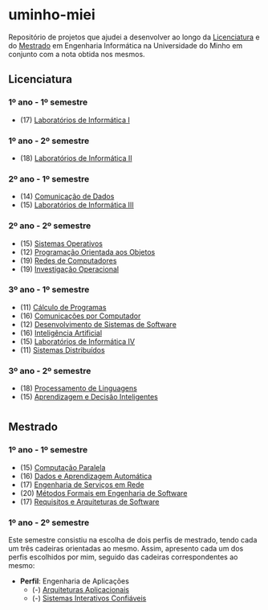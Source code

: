 # **uminho-miei**

Repositório de projetos que ajudei a desenvolver ao longo da [Licenciatura](#licenciatura) e do [Mestrado](#mestrado) em Engenharia Informática na Universidade do Minho em conjunto com a nota obtida nos mesmos.





## <a id="licenciatura">  </a>  **Licenciatura**

### **1º ano - 1º semestre**

- (17) [Laboratórios de Informática I](https://github.com/marshaia/uminho-miei/tree/main/Licenciatura/1ano/Laborat%C3%B3rios%20de%20Inform%C3%A1tica%20I)



### **1º ano - 2º semestre**

- (18) [Laboratórios de Informática II](https://github.com/marshaia/uminho-miei/tree/main/Licenciatura/1ano/Laborat%C3%B3rios%20de%20Inform%C3%A1tica%20II)



### **2º ano - 1º semestre**

- (14) [Comunicação de Dados](https://github.com/marshaia/SHAFT-CD-20-21)
- (15) [Laboratórios de Informática III](https://github.com/marshaia/uminho-miei/tree/main/Licenciatura/2ano/Laborat%C3%B3rios%20de%20Inform%C3%A1tica%20III)

### **2º ano - 2º semestre**

- (15) [Sistemas Operativos](https://github.com/marshaia/uminho-miei/tree/main/Licenciatura/2ano/Sistemas%20Operativos)
- (12) [Programação Orientada aos Objetos](https://github.com/marshaia/uminho-miei/tree/main/Licenciatura/2ano/Programa%C3%A7%C3%A3o%20Orientada%20aos%20Objetos)
- (19) [Redes de Computadores](https://github.com/marshaia/uminho-miei/tree/main/Licenciatura/2ano/Redes%20de%20Computadores)
- (19) [Investigação Operacional](https://github.com/marshaia/uminho-miei/tree/main/Licenciatura/2ano/Investiga%C3%A7%C3%A3o%20Operacional)

### **3º ano - 1º semestre**

- (11) [Cálculo de Programas](https://github.com/marshaia/uminho-miei/tree/main/Licenciatura/3ano/C%C3%A1lculo%20de%20Programas)
- (16) [Comunicações por Computador](https://github.com/marshaia/CC-21-22)
- (12) [Desenvolvimento de Sistemas de Software](https://github.com/marshaia/uminho-miei/tree/main/Licenciatura/3ano/Desenvolvimento%20de%20Sistemas%20de%20Software)
- (16) [Inteligência Artificial](https://github.com/marshaia/uminho-miei/tree/main/Licenciatura/3ano/Intelig%C3%AAncia%20Artificial)
- (15) [Laboratórios de Informática IV](https://github.com/marshaia/LI4-21-22)
- (11) [Sistemas Distribuídos](https://github.com/marshaia/uminho-miei/tree/main/Licenciatura/3ano/Sistemas%20Distribu%C3%ADdos)

### **3º ano - 2º semestre**

- (18) [Processamento de Linguagens](https://github.com/marshaia/uminho-miei/tree/main/Licenciatura/3ano/Processamento%20de%20Linguagens)
- (15) [Aprendizagem e Decisão Inteligentes](https://github.com/marshaia/ADI-21-22)







#
## <a id="mestrado">  </a>  **Mestrado**

### **1º ano - 1º semestre**

<!-- - Aplicações e Serviços de Computação em Nuvem -->
- (15) [Computação Paralela](https://github.com/marshaia/CP-22-23)
- (16) [Dados e Aprendizagem Automática](https://github.com/marshaia/uminho-miei/tree/main/Mestrado/1ano/Dados%20e%20Aprendizagem%20Autom%C3%A1tica)
- (17) [Engenharia de Serviços em Rede](https://github.com/marshaia/uminho-miei/tree/main/Mestrado/1ano/Engenharia%20de%20Servi%C3%A7os%20em%20Rede)
- (20) [Métodos Formais em Engenharia de Software](https://github.com/marshaia/uminho-miei/tree/main/Mestrado/1ano/M%C3%A9todos%20Formais%20em%20Engenharia%20de%20Software)
- (17) [Requisitos e Arquiteturas de Software](https://github.com/marshaia/RAS-22-23)




### **1º ano - 2º semestre**
Este semestre consistiu na escolha de dois perfis de mestrado, tendo cada um três cadeiras orientadas ao mesmo. Assim, apresento cada um dos perfis escolhidos por mim, seguido das cadeiras correspondentes ao mesmo:

- **Perfil**: Engenharia de Aplicações
  - (-) [Arquiteturas Aplicacionais](https://github.com/marshaia/AA-22-23)
  - (-) [Sistemas Interativos Confiáveis](https://github.com/marshaia/AA-22-23)
